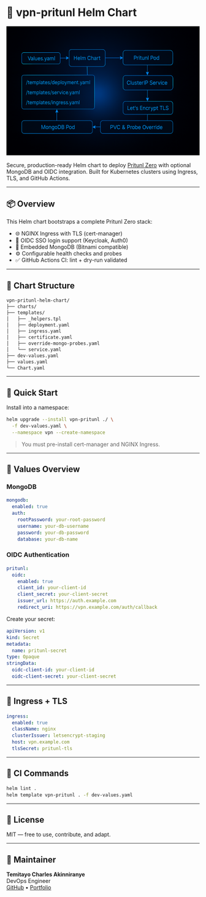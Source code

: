 # 🚀 vpn-pritunl Helm Chart

![Deployment Flow](docs/assets/deployment-flow-dark.png)


Secure, production-ready Helm chart to deploy [Pritunl Zero](https://github.com/pritunl/pritunl-zero) with optional MongoDB and OIDC integration. Built for Kubernetes clusters using Ingress, TLS, and GitHub Actions.

---

## 📦 Overview

This Helm chart bootstraps a complete Pritunl Zero stack:

- 🌐 NGINX Ingress with TLS (cert-manager)
- 🔐 OIDC SSO login support (Keycloak, Auth0)
- 💾 Embedded MongoDB (Bitnami compatible)
- ⚙️ Configurable health checks and probes
- ✅ GitHub Actions CI: lint + dry-run validated

---

## 📁 Chart Structure

```text
vpn-pritunl-helm-chart/
├── charts/
├── templates/
│   ├── _helpers.tpl
│   ├── deployment.yaml
│   ├── ingress.yaml
│   ├── certificate.yaml
│   ├── override-mongo-probes.yaml
│   └── service.yaml
├── dev-values.yaml
├── values.yaml
└── Chart.yaml
```

---

## 🔧 Quick Start

Install into a namespace:

```bash
helm upgrade --install vpn-pritunl ./ \
  -f dev-values.yaml \
  --namespace vpn --create-namespace
```

> You must pre-install cert-manager and NGINX Ingress.

---

## 🧪 Values Overview

### MongoDB

```yaml
mongodb:
  enabled: true
  auth:
    rootPassword: your-root-password
    username: your-db-username
    password: your-db-password
    database: your-db-name
```

### OIDC Authentication

```yaml
pritunl:
  oidc:
    enabled: true
    client_id: your-client-id
    client_secret: your-client-secret
    issuer_url: https://auth.example.com
    redirect_uri: https://vpn.example.com/auth/callback
```

Create your secret:

```yaml
apiVersion: v1
kind: Secret
metadata:
  name: pritunl-secret
type: Opaque
stringData:
  oidc-client-id: your-client-id
  oidc-client-secret: your-client-secret
```

---

## 🔐 Ingress + TLS

```yaml
ingress:
  enabled: true
  className: nginx
  clusterIssuer: letsencrypt-staging
  host: vpn.example.com
  tlsSecret: pritunl-tls
```

---

## 🧪 CI Commands

```bash
helm lint .
helm template vpn-pritunl . -f dev-values.yaml
```

---

## 📄 License

MIT — free to use, contribute, and adapt.

---

## 🧠 Maintainer

**Temitayo Charles Akinniranye**  
DevOps Engineer  
[GitHub](https://github.com/temitayocharles) • [Portfolio](https://www.meetcharlie.live)
